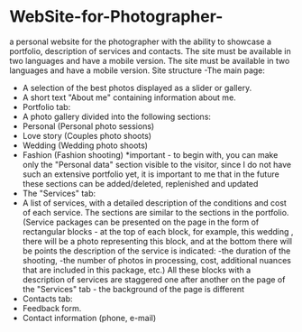 # WebSite-for-Photographer-
a personal website for the photographer with the ability to showcase a portfolio, description of services and contacts. The site must be available in two languages and have a mobile version.
The site must be available in two languages and have
a mobile version.
Site structure
-The main page:
- A selection of the best photos displayed as a slider or gallery.
- A short text "About me" containing information about me.
- Portfolio tab:
- A photo gallery divided into the following sections:
- Personal (Personal photo sessions)
- Love story (Couples photo shoots)
- Wedding (Wedding photo shoots)
- Fashion (Fashion shooting)
*important - to begin with, you can make only the "Personal data" section visible to the visitor,
since I do not have such an extensive portfolio yet, it is important to me that in
the future these sections can be added/deleted, replenished and updated
- The "Services" tab:
- A list of services, with a detailed description of the conditions and cost of each service.
The sections are similar to the sections in the portfolio. (Service packages can be presented on
the page in the form of rectangular blocks - at the top of each block, for example, this wedding
, there will be a photo representing this block, and at the bottom there will be points
the description of the service is indicated: -the duration of the shooting, -the number of photos in processing, cost,
additional nuances that are included in this package, etc.)
All these blocks with a description of services are staggered one after another on
the page of the "Services" tab - the background of the page is different
- Contacts tab:
- Feedback form.
- Contact information (phone, e-mail)
